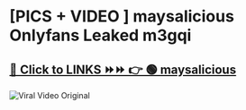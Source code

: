 
 # [PICS + VIDEO ] maysalicious Onlyfans Leaked m3gqi

## <h2><a href="https://clipsfans.com/maysalicious&ref=git">🔗 Click to LINKS ⏩⏩ 👉 🟢 maysalicious </a></h2>

<a href="https://clipsfans.com/maysalicious&ref=git" rel="nofollow" data-target="animated-image.originalLink"><img src="https://i.ibb.co.com/xMMVF88/686577567.gif" alt="Viral Video Original" style="max-width: 100%; display: inline-block;" data-target="animated-image.originalImage"></a>

